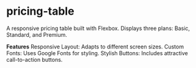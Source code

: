# pricing-table
A responsive pricing table built with Flexbox. Displays three plans: Basic, Standard, and Premium.

**Features**
Responsive Layout: Adapts to different screen sizes.
Custom Fonts: Uses Google Fonts for styling.
Stylish Buttons: Includes attractive call-to-action buttons.
